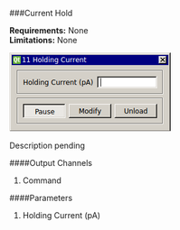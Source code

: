 ###Current Hold

**Requirements:** None  
**Limitations:** None  

![Current Hold GUI](current-hold.png)

<!--start-->
Description pending
<!--end-->

####Output Channels
1. Command

####Parameters
1. Holding Current (pA)
